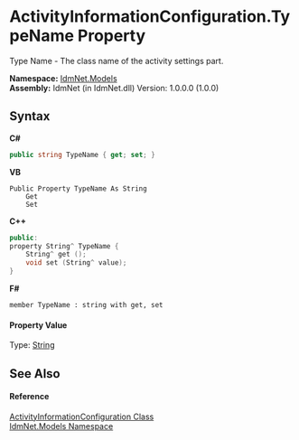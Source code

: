 # ActivityInformationConfiguration.TypeName Property 
 

Type Name - The class name of the activity settings part.

**Namespace:**&nbsp;<a href="N_IdmNet_Models">IdmNet.Models</a><br />**Assembly:**&nbsp;IdmNet (in IdmNet.dll) Version: 1.0.0.0 (1.0.0)

## Syntax

**C#**<br />
``` C#
public string TypeName { get; set; }
```

**VB**<br />
``` VB
Public Property TypeName As String
	Get
	Set
```

**C++**<br />
``` C++
public:
property String^ TypeName {
	String^ get ();
	void set (String^ value);
}
```

**F#**<br />
``` F#
member TypeName : string with get, set

```


#### Property Value
Type: <a href="http://msdn2.microsoft.com/en-us/library/s1wwdcbf" target="_blank">String</a>

## See Also


#### Reference
<a href="T_IdmNet_Models_ActivityInformationConfiguration">ActivityInformationConfiguration Class</a><br /><a href="N_IdmNet_Models">IdmNet.Models Namespace</a><br />